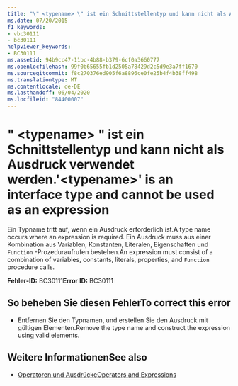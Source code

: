 ```yaml
---
title: "\" <typename> \" ist ein Schnittstellentyp und kann nicht als Ausdruck verwendet werden."
ms.date: 07/20/2015
f1_keywords:
- vbc30111
- bc30111
helpviewer_keywords:
- BC30111
ms.assetid: 94b9cc47-11bc-4b88-b379-6cf0a3660777
ms.openlocfilehash: 99f0b65655fb1d2505a78429d2c5d9e3a7ff1670
ms.sourcegitcommit: f8c270376ed905f6a8896ce0fe25b4f4b38ff498
ms.translationtype: MT
ms.contentlocale: de-DE
ms.lasthandoff: 06/04/2020
ms.locfileid: "84400007"
---
```

# <a name="typename-is-an-interface-type-and-cannot-be-used-as-an-expression"></a><span data-ttu-id="5f5e1-102">" \<typename> " ist ein Schnittstellentyp und kann nicht als Ausdruck verwendet werden.</span><span class="sxs-lookup"><span data-stu-id="5f5e1-102">'\<typename>' is an interface type and cannot be used as an expression</span></span>
<span data-ttu-id="5f5e1-103">Ein Typname tritt auf, wenn ein Ausdruck erforderlich ist.</span><span class="sxs-lookup"><span data-stu-id="5f5e1-103">A type name occurs where an expression is required.</span></span> <span data-ttu-id="5f5e1-104">Ein Ausdruck muss aus einer Kombination aus Variablen, Konstanten, Literalen, Eigenschaften und `Function` -Prozeduraufrufen bestehen.</span><span class="sxs-lookup"><span data-stu-id="5f5e1-104">An expression must consist of a combination of variables, constants, literals, properties, and `Function` procedure calls.</span></span>  
  
 <span data-ttu-id="5f5e1-105">**Fehler-ID:** BC30111</span><span class="sxs-lookup"><span data-stu-id="5f5e1-105">**Error ID:** BC30111</span></span>  
  
## <a name="to-correct-this-error"></a><span data-ttu-id="5f5e1-106">So beheben Sie diesen Fehler</span><span class="sxs-lookup"><span data-stu-id="5f5e1-106">To correct this error</span></span>  
  
- <span data-ttu-id="5f5e1-107">Entfernen Sie den Typnamen, und erstellen Sie den Ausdruck mit gültigen Elementen.</span><span class="sxs-lookup"><span data-stu-id="5f5e1-107">Remove the type name and construct the expression using valid elements.</span></span>  
  
## <a name="see-also"></a><span data-ttu-id="5f5e1-108">Weitere Informationen</span><span class="sxs-lookup"><span data-stu-id="5f5e1-108">See also</span></span>

- [<span data-ttu-id="5f5e1-109">Operatoren und Ausdrücke</span><span class="sxs-lookup"><span data-stu-id="5f5e1-109">Operators and Expressions</span></span>](../programming-guide/language-features/operators-and-expressions/index.md)

